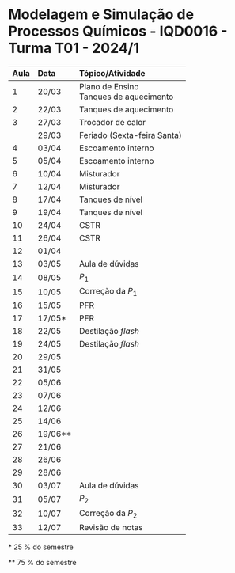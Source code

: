 # Modelagem e Simulação de Processos Químicos - IQD0016 - Turma T01 - 2024/1

| Aula | Data | Tópico/Atividade |
| :--- | :--- | :--- |
| 1 | 20/03 | Plano de Ensino <br> Tanques de aquecimento |
| 2 | 22/03 | Tanques de aquecimento |
| 3 | 27/03 | Trocador de calor |
| | 29/03 | Feriado (Sexta-feira Santa) |
| 4 | 03/04 | Escoamento interno |
| 5 | 05/04 | Escoamento interno |
| 6 | 10/04 | Misturador |
| 7 | 12/04 | Misturador |
| 8 | 17/04 | Tanques de nível |
| 9 | 19/04 | Tanques de nível |
| 10 | 24/04 | CSTR |
| 11 | 26/04 | CSTR |
| 12 | 01/04 |  |
| 13 | 03/05 | Aula de dúvidas |
| 14 | 08/05 | *P*<sub>1</sub> |
| 15 | 10/05 | Correção da *P*<sub>1</sub> |
| 16 | 15/05 | PFR |
| 17 | 17/05* | PFR |
| 18 | 22/05 | Destilação *flash* |
| 19 | 24/05 | Destilação *flash* |
| 20 | 29/05 |  |
| 21 | 31/05 |  |
| 22 | 05/06 |  |
| 23 | 07/06 |  |
| 24 | 12/06 |  |
| 25 | 14/06 |  |
| 26 | 19/06** |  |
| 27 | 21/06 |  |
| 28 | 26/06 |  |
| 29 | 28/06 |  |
| 30 | 03/07 | Aula de dúvidas |
| 31 | 05/07 | *P*<sub>2</sub> |
| 32 | 10/07 | Correção da *P*<sub>2</sub> |
| 33 | 12/07 | Revisão de notas |

\* 25 % do semestre

\** 75 % do semestre
